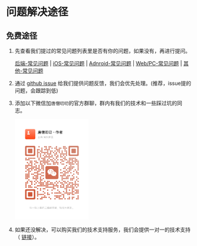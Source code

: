 
# 问题解决途径

## 免费途径

1. 先查看我们提过的常见问题列表里是否有你的问题，如果没有，再进行提问。

    [后端-常见问题](/dev/backend/question) |  [iOS-常见问题](/dev/ios/question) | [Adnroid-常见问题](/dev/android/question) | [Web/PC-常见问题](/dev/web/question) | [其他-常见问题](/guide/question)

2. 通过 [github issue](https://github.com/TangSengDaoDao/TangSengDaoDaoServer/issues) 给我们提供问题反馈，我们会优先处理。(推荐，issue提的问题，会跟踪到低)

3. 添加以下微信加`唐僧叨叨`的官方群聊，群内有我们的技术和一些踩过坑的同志。

   <img src="./tsdaodaowechat.jpg" style="width:200px">

4. 如果还没解决，可以购买我们的技术支持服务，我们会提供一对一的技术支持（ [链接](/price/index.html#技术支持服务)）。

